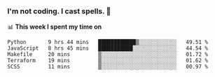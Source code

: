 ### I'm not coding. I cast spells. 🎩

📊 **This week I spent my time on**
<!--START_SECTION:waka-->
```text
Python       9 hrs 44 mins   ████████████▒░░░░░░░░░░░░   49.51 % 
JavaScript   8 hrs 45 mins   ███████████░░░░░░░░░░░░░░   44.54 % 
Makefile     20 mins         ▒░░░░░░░░░░░░░░░░░░░░░░░░   01.72 % 
Terraform    19 mins         ▒░░░░░░░░░░░░░░░░░░░░░░░░   01.62 % 
SCSS         11 mins         ▒░░░░░░░░░░░░░░░░░░░░░░░░   00.97 % 
```
<!--END_SECTION:waka-->
